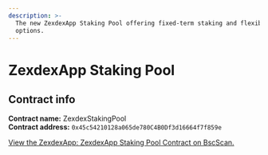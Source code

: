 ```yaml
---
description: >-
  The new ZexdexApp Staking Pool offering fixed-term staking and flexible staking
  options.
---
```


# ZexdexApp Staking Pool

## Contract info

**Contract name:** ZexdexStakingPool\
**Contract address:** `0x45c54210128a065de780C4B0Df3d16664f7f859e`

[View the ZexdexApp: ZexdexApp Staking Pool Contract on BscScan.](https://bscscan.com/address/0x45c54210128a065de780C4B0Df3d16664f7f859e)
